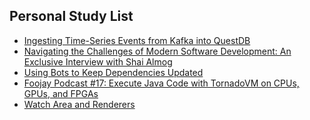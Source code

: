 ## Personal Study List
<!-- BLOG-POST-LIST:START -->
- [Ingesting Time-Series Events from Kafka into QuestDB](https://foojay.io/today/ingesting-time-series-events-from-kafka-into-questdb/)
- [Navigating the Challenges of Modern Software Development: An Exclusive Interview with Shai Almog](https://foojay.io/today/navigating-the-challenges-of-modern-software-development-an-exclusive-interview-with-shai-almog/)
- [Using Bots to Keep Dependencies Updated](https://foojay.io/today/using-bots-to-keep-dependencies-updated/)
- [Foojay Podcast #17: Execute Java Code with TornadoVM on CPUs, GPUs, and FPGAs](https://foojay.io/today/foojay-podcast-17/)
- [Watch Area and Renderers](https://foojay.io/today/watch-area-and-renderers/)
<!-- BLOG-POST-LIST:END -->  
